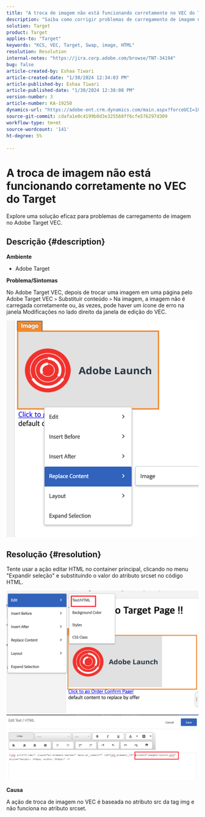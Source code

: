 ```yaml
---
title: "A troca de imagem não está funcionando corretamente no VEC do Target"
description: "Saiba como corrigir problemas de carregamento de imagem no Adobe Target VEC."
solution: Target
product: Target
applies-to: "Target"
keywords: "KCS, VEC, Target, Swap, image, HTML"
resolution: Resolution
internal-notes: "https://jira.corp.adobe.com/browse/TNT-34194"
bug: false
article-created-by: Eshaa Tiwari
article-created-date: "1/30/2024 12:34:03 PM"
article-published-by: Eshaa Tiwari
article-published-date: "1/30/2024 12:38:08 PM"
version-number: 3
article-number: KA-19250
dynamics-url: "https://adobe-ent.crm.dynamics.com/main.aspx?forceUCI=1&pagetype=entityrecord&etn=knowledgearticle&id=7183e6d5-6bbf-ee11-9079-6045bd006268"
source-git-commit: cdafa1e0c4199b0d3e325568ff6cfe576297d309
workflow-type: tm+mt
source-wordcount: '141'
ht-degree: 5%

---
```


# A troca de imagem não está funcionando corretamente no VEC do Target


Explore uma solução eficaz para problemas de carregamento de imagem no Adobe Target VEC.

## Descrição {#description}


<b>Ambiente</b>

- Adobe Target

<b>Problema/Sintomas</b>

No Adobe Target VEC, depois de trocar uma imagem em uma página pelo Adobe Target VEC `>`  Substituir conteúdo `>`  Na imagem, a imagem não é carregada corretamente ou, às vezes, pode haver um ícone de erro na janela Modificações no lado direito da janela de edição do VEC.

![](assets/___7283e6d5-6bbf-ee11-9079-6045bd006268___.png)




## Resolução {#resolution}




Tente usar a ação editar HTML no container principal, clicando no menu &quot;Expandir seleção&quot; e substituindo o valor do atributo srcset no código HTML.



![](assets/0776b561-36c2-ec11-983e-0022480ab970.png)![](assets/e63bb087-36c2-ec11-983e-0022480ab970.png)



<b>Causa</b>



A ação de troca de imagem no VEC é baseada no atributo src da tag img e não funciona no atributo srcset.
